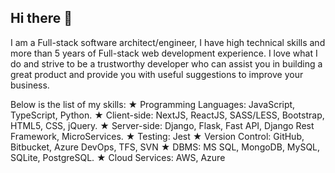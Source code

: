 ## Hi there 👋

I am a Full-stack software architect/engineer, I have high technical skills and more than 5 years of Full-stack web development experience. I love what I do and strive to be a trustworthy developer who can assist you in building a great product and provide you with useful suggestions to improve your business.

Below is the list of my skills:
★ Programming Languages: JavaScript, TypeScript, Python.
★ Client-side: NextJS, ReactJS, SASS/LESS, Bootstrap, HTML5, CSS, jQuery.
★ Server-side: Django, Flask, Fast API, Django Rest Framework, MicroServices.
★ Testing: Jest
★ Version Control: GitHub, Bitbucket, Azure DevOps, TFS, SVN
★ DBMS: MS SQL, MongoDB, MySQL, SQLite, PostgreSQL.
★ Cloud Services: AWS, Azure
